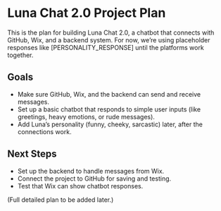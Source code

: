 # Luna Chat 2.0 Project Plan

This is the plan for building Luna Chat 2.0, a chatbot that connects with GitHub, Wix, and a backend system. For now, we’re using placeholder responses like [PERSONALITY_RESPONSE] until the platforms work together.

## Goals
- Make sure GitHub, Wix, and the backend can send and receive messages.
- Set up a basic chatbot that responds to simple user inputs (like greetings, heavy emotions, or rude messages).
- Add Luna’s personality (funny, cheeky, sarcastic) later, after the connections work.

## Next Steps
- Set up the backend to handle messages from Wix.
- Connect the project to GitHub for saving and testing.
- Test that Wix can show chatbot responses.

(Full detailed plan to be added later.)